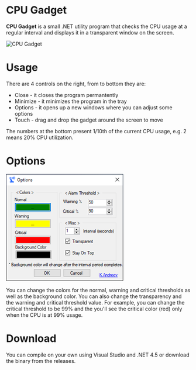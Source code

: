 # CPU Gadget

**CPU Gadget** is a small .NET utility program that checks the CPU usage at a regular interval and displays it in a transparent window on the screen. 

![CPU Gadget](cpugadget.png)

# Usage 

There are 4 controls on the right, from to bottom they are:
* Close - it closes the program permantently
* Minimize - it minimizes the program in the tray
* Options - it opens up a new windows where you can adjust some options
* Touch - drag and drop the gadget around the screen to move

The numbers at the bottom present 1/10th of the current CPU usage, e.g. 2 means 20% CPU utilization.

# Options

![Options](options.png)

You can change the colors for the normal, warning and critical thresholds as well as the background color. 
You can also change the transparency and the warning and critical threshold value. For example, you can change the critical threshold to be 99% and the you'll see the critical color (red) only when the CPU is at 99% usage.

# Download

You can compile on your own using Visual Studio and .NET 4.5 or download the binary from the releases.



